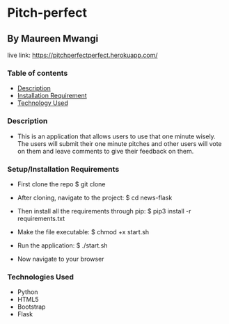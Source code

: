 # Pitch-perfect
## By Maureen Mwangi
live link: https://pitchperfectperfect.herokuapp.com/
### Table of contents
+ [Description](#description)
+ [Installation Requirement](#Installation)
+ [Technology Used](#technology-used)

### Description
* This is an application that allows users to use that one minute wisely. The users will submit their one minute pitches and other users will vote on them and leave comments to give their feedback on them.

### Setup/Installation Requirements
* First clone the repo $ git clone

* After cloning, navigate to the project: $ cd news-flask

* Then install all the requirements through pip: $ pip3 install -r requirements.txt

* Make the file executable: $ chmod +x start.sh

* Run the application: $ ./start.sh

* Now navigate to your browser

### Technologies Used
* Python
* HTML5
* Bootstrap
* Flask